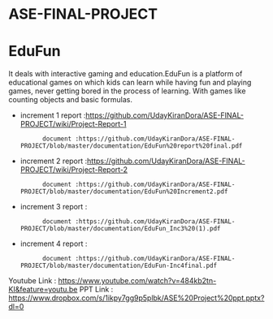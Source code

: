 # ASE-FINAL-PROJECT
<h1> EduFun</h1>
It deals with interactive gaming and  education.EduFun is a platform of educational games on which kids can learn while having fun and playing games, never getting bored in the process of learning. With games like counting objects and basic formulas.


* increment 1 report :https://github.com/UdayKiranDora/ASE-FINAL-PROJECT/wiki/Project-Report-1
            
            document :https://github.com/UdayKiranDora/ASE-FINAL-PROJECT/blob/master/documentation/EduFun%20report%20final.pdf
            
* increment 2 report :https://github.com/UdayKiranDora/ASE-FINAL-PROJECT/wiki/Project-Report-2

            document :https://github.com/UdayKiranDora/ASE-FINAL-PROJECT/blob/master/documentation/EduFun%20Increment2.pdf
            
* increment 3 report :

            document :https://github.com/UdayKiranDora/ASE-FINAL-PROJECT/blob/master/documentation/EduFun_Inc3%20(1).pdf
            
* increment 4 report :

            document :https://github.com/UdayKiranDora/ASE-FINAL-PROJECT/blob/master/documentation/EduFun-Inc4final.pdf

Youtube Link : https://www.youtube.com/watch?v=484kb2tn-KI&feature=youtu.be
PPT Link     : https://www.dropbox.com/s/1ikpy7gg9p5plbk/ASE%20Project%20ppt.pptx?dl=0


